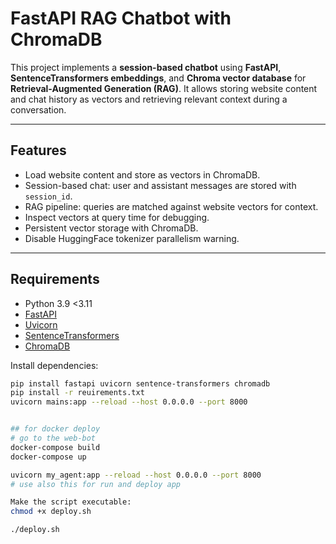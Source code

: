 # FastAPI RAG Chatbot with ChromaDB

This project implements a **session-based chatbot** using **FastAPI**, **SentenceTransformers embeddings**, and **Chroma vector database** for **Retrieval-Augmented Generation (RAG)**. It allows storing website content and chat history as vectors and retrieving relevant context during a conversation.

---

## Features

- Load website content and store as vectors in ChromaDB.
- Session-based chat: user and assistant messages are stored with `session_id`.
- RAG pipeline: queries are matched against website vectors for context.
- Inspect vectors at query time for debugging.
- Persistent vector storage with ChromaDB.
- Disable HuggingFace tokenizer parallelism warning.

---

## Requirements

- Python 3.9 <3.11
- [FastAPI](https://fastapi.tiangolo.com/)
- [Uvicorn](https://www.uvicorn.org/)
- [SentenceTransformers](https://www.sbert.net/)
- [ChromaDB](https://docs.trychroma.com/)

Install dependencies:

```bash
pip install fastapi uvicorn sentence-transformers chromadb
pip install -r reuirements.txt
uvicorn mains:app --reload --host 0.0.0.0 --port 8000


## for docker deploy 
# go to the web-bot
docker-compose build            
docker-compose up

uvicorn my_agent:app --reload --host 0.0.0.0 --port 8000
# use also this for run and deploy app

Make the script executable:
chmod +x deploy.sh

./deploy.sh
